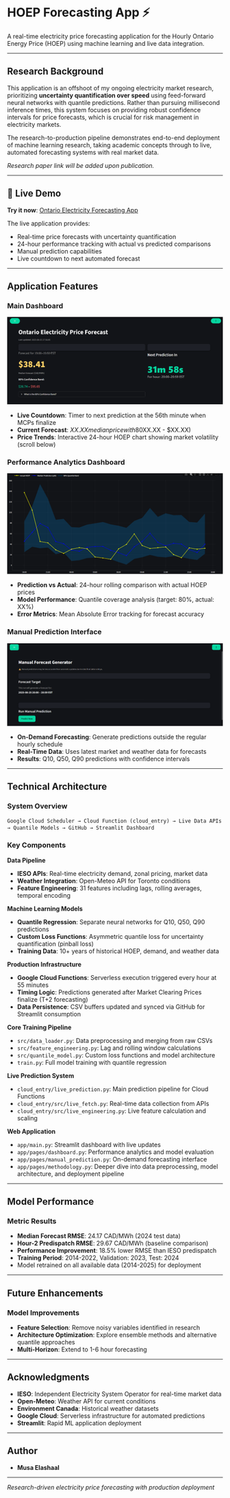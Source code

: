 # HOEP Forecasting App ⚡

A real-time electricity price forecasting application for the Hourly Ontario Energy Price (HOEP) using machine learning and live data integration.

---

## Research Background

This application is an offshoot of my ongoing electricity market research, prioritizing **uncertainty quantification over speed** using feed-forward neural networks with quantile predictions. Rather than pursuing millisecond inference times, this system focuses on providing robust confidence intervals for price forecasts, which is crucial for risk management in electricity markets.

The research-to-production pipeline demonstrates end-to-end deployment of machine learning research, taking academic concepts through to live, automated forecasting systems with real market data.

*Research paper link will be added upon publication.*

---

## 🚀 Live Demo

**Try it now**: [Ontario Electricity Forecasting App](https://hoep-forecasting-app.onrender.com/)

The live application provides:
- Real-time price forecasts with uncertainty quantification
- 24-hour performance tracking with actual vs predicted comparisons  
- Manual prediction capabilities
- Live countdown to next automated forecast

---
## Application Features

### Main Dashboard
![Homepage](assets/home_page)

- **Live Countdown**: Timer to next prediction at the 56th minute when MCPs finalize
- **Current Forecast**: $XX.XX median price with 80% confidence band ($XX.XX - $XX.XX)
- **Price Trends**: Interactive 24-hour HOEP chart showing market volatility (scroll below)

### Performance Analytics Dashboard
![Actual vs Predicted](assets/plot)

- **Prediction vs Actual**: 24-hour rolling comparison with actual HOEP prices
- **Model Performance**: Quantile coverage analysis (target: 80%, actual: XX%)
- **Error Metrics**: Mean Absolute Error tracking for forecast accuracy

### Manual Prediction Interface  
![Manual Prediction](assets/manualprediction)

- **On-Demand Forecasting**: Generate predictions outside the regular hourly schedule
- **Real-Time Data**: Uses latest market and weather data for forecasts
- **Results**: Q10, Q50, Q90 predictions with confidence intervals
---

## Technical Architecture

### System Overview
```
Google Cloud Scheduler → Cloud Function (cloud_entry) → Live Data APIs → Quantile Models → GitHub → Streamlit Dashboard
```

### Key Components

**Data Pipeline**
- **IESO APIs**: Real-time electricity demand, zonal pricing, market data
- **Weather Integration**: Open-Meteo API for Toronto conditions
- **Feature Engineering**: 31 features including lags, rolling averages, temporal encoding

**Machine Learning Models**
- **Quantile Regression**: Separate neural networks for Q10, Q50, Q90 predictions
- **Custom Loss Functions**: Asymmetric quantile loss for uncertainty quantification (pinball loss)
- **Training Data**: 10+ years of historical HOEP, demand, and weather data

**Production Infrastructure**
- **Google Cloud Functions**: Serverless execution triggered every hour at 55 minutes
- **Timing Logic**: Predictions generated after Market Clearing Prices finalize (T+2 forecasting)
- **Data Persistence**: CSV buffers updated and synced via GitHub for Streamlit consumption 


**Core Training Pipeline**
- `src/data_loader.py`: Data preprocessing and merging from raw CSVs
- `src/feature_engineering.py`: Lag and rolling window calculations
- `src/quantile_model.py`: Custom loss functions and model architecture
- `train.py`: Full model training with quantile regression


**Live Prediction System**
- `cloud_entry/live_prediction.py`: Main prediction pipeline for Cloud Functions
- `cloud_entry/src/live_fetch.py`: Real-time data collection from APIs
- `cloud_entry/src/live_engineering.py`: Live feature calculation and scaling

**Web Application**
- `app/main.py`: Streamlit dashboard with live updates
- `app/pages/dashboard.py`: Performance analytics and model evaluation
- `app/pages/manual_prediction.py`: On-demand forecasting interface
- `app/pages/methodology.py`: Deeper dive into data preprocessing, model architecture, and deployment pipeline

</details>

---

## Model Performance

### Metric Results
- **Median Forecast RMSE**: 24.17 CAD/MWh (2024 test data)
- **Hour-2 Predispatch RMSE**: 29.67 CAD/MWh (baseline comparison)
- **Performance Improvement**: 18.5% lower RMSE than IESO predispatch
- **Training Period**: 2014-2022, Validation: 2023, Test: 2024
- Model retrained on all available data (2014-2025) for deployment
  
---

## Future Enhancements

### Model Improvements
- **Feature Selection**: Remove noisy variables identified in research
- **Architecture Optimization**: Explore ensemble methods and alternative quantile approaches
- **Multi-Horizon**: Extend to 1-6 hour forecasting
---

## Acknowledgments

- **IESO**: Independent Electricity System Operator for real-time market data
- **Open-Meteo**: Weather API for current conditions  
- **Environment Canada**: Historical weather datasets
- **Google Cloud**: Serverless infrastructure for automated predictions
- **Streamlit**: Rapid ML application deployment

---

## Author
- **Musa Elashaal**
---

*Research-driven electricity price forecasting with production deployment*
